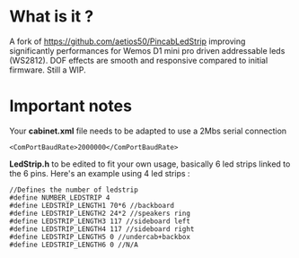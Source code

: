 # What is it ?
A fork of https://github.com/aetios50/PincabLedStrip improving significantly performances for Wemos D1 mini pro driven addressable leds (WS2812). DOF effects are smooth and responsive compared to initial firmware. 
Still a WIP.

# Important notes
Your **cabinet.xml** file needs to be adapted to use a 2Mbs serial connection

    <ComPortBaudRate>2000000</ComPortBaudRate> 

**LedStrip.h** to be edited to fit your own usage, basically 6 led strips linked to the 6 pins. Here's an example using 4 led strips :

    //Defines the number of ledstrip
	#define NUMBER_LEDSTRIP 4
	#define LEDSTRIP_LENGTH1 70*6 //backboard
    #define LEDSTRIP_LENGTH2 24*2 //speakers ring
    #define LEDSTRIP_LENGTH3 117 //sideboard left
    #define LEDSTRIP_LENGTH4 117 //sideboard right
    #define LEDSTRIP_LENGTH5 0 //undercab+backbox
    #define LEDSTRIP_LENGTH6 0 //N/A
